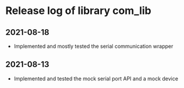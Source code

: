 # Release log of library com_lib

## 2021-08-18

* Implemented and mostly tested the serial communication wrapper

## 2021-08-13

* Implemented and tested the mock serial port API and a mock device
